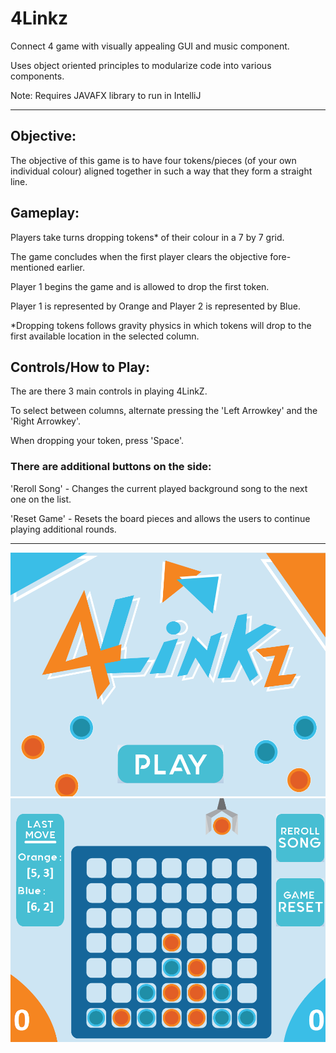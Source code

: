 # 4Linkz
Connect 4 game with visually appealing GUI and music component.

Uses object oriented principles to modularize code into various components.

Note: Requires JAVAFX library to run in IntelliJ
___

## Objective:

The objective of this game is to have four tokens/pieces (of your own individual colour) aligned together in such a way that they form a straight line.

## Gameplay:

Players take turns dropping tokens* of their colour in a 7 by 7 grid.

The game concludes when the first player clears the objective fore-mentioned earlier.

Player 1 begins the game and is allowed to drop the first token.

Player 1 is represented by Orange and Player 2 is represented by Blue.

*Dropping tokens follows gravity physics in which tokens will drop to the first available location in the selected column.

## Controls/How to Play:

The are there 3 main controls in playing 4LinkZ.

To select between columns, alternate pressing the 'Left Arrowkey' and the 'Right Arrowkey'.

When dropping your token, press 'Space'.

### There are additional buttons on the side:

'Reroll Song' - Changes the current played background song to the next one on the list.

'Reset Game' - Resets the board pieces and allows the users to continue playing additional rounds.
___
![4Linkz](Start.png)
![4Linkz](Game.png)
